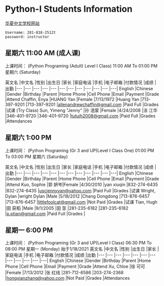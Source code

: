 # Python-I Students Information

[华夏中文学校网站](https://www.houstonhuaxia.org)
```
Username: 281-818-2512t
password: instructor
```

## 星期六 11:00 AM (成人课)
上课时间：  (Python Programing (Adult) Level I Class)    11:00 AM To 01:00 PM    星期六 (Saturday) 

英文名	|中文名	|性别	|出生日	|家长	|家庭电话	|手机	|电子邮箱	|付款情况	|成绩	|出勤
|--- |--- |--- |--- |--- |--- |--- |--- |--- |--- |--- |---|
English	|Chinese	|Gender	|Birthday	|Parent	|Home Phone	|Cell Phone	|Email	|Payment	|Grade	|Attend
Chaffin, Enya	|HUANG Yan	|Female	|7/13/1972	|Huang Yan	|713-397-9201	|713-397-9201	|allenandrewchaffin@gmail.com	|Paid Full	|Grades	|试课 (Try Class)
Sun, Yimeng "Jenny"	|孙 浥蒙	|Female	|4/24/2008	|涂 江华	|346-401-9720	|346-401-9720	|tutujh2008@gmail.com	|Paid Full	|Grades	|Attendances

## 星期六 1:00 PM
上课时间： (Python Programing (Gr 3 and UP)Level I Class One)    01:00 PM To 03:00 PM    星期六 (Saturday)  

英文名	|中文名	|性别	|出生日	|家长	|家庭电话	|手机	|电子邮箱	|付款情况	|成绩	|出勤
|--- |--- |--- |--- |--- |--- |--- |--- |--- |--- |--- |---|
English	|Chinese	|Gender	|Birthday	|Parent	|Home Phone	|Cell Phone	|Email	|Payment	|Grade	|Attend
Kuo, Sophie	|郭 妍岑|Female	|4/30/2010	|yan xiuqin	|832-274-6435	|832-274-6435	|uscjennyyan@yahoo.com	|Paid Full	|Grades	|试课 
Wright, Dylan	|wright Dylan	|Male	|5/18/2012 	|Chang Dongdong	|713-876-6457	|713-876-6457	|littlefoolcat@gmail.com	|Not Paid	|Grades	|试课 
Tian, Hugh	|田 获稻	|Male	|9/1/2005 	|田 澎	|281-235-6182	|281-235-6182	|p.ptian@gmail.com	|Paid Full	|Grades	|

## 星期一 6:00 PM
上课时间： (Python Programing (Gr 3 and UP)Level I Class)    06:30 PM To 08:00 PM    星期一 (Monday)   始于1/18/2021
英文名	|中文名	|性别	|出生日	|家长	|家庭电话	|手机	|电子邮箱	|付款情况	|成绩	|出勤
|--- |--- |--- |--- |--- |--- |--- |--- |--- |--- |--- |---|
English	|Chinese	|Gender	|Birthday	|Parent	|Home Phone	|Cell Phone	|Email	|Payment	|Grade	|Attend
Xu, Chloe	|徐 可可	|Female	|7/13/2012	|张 红线	|281-712-6586	|203-274-2368	|hongxianzhang@yahoo.com	|Not Paid	|Grades	|Attendances
